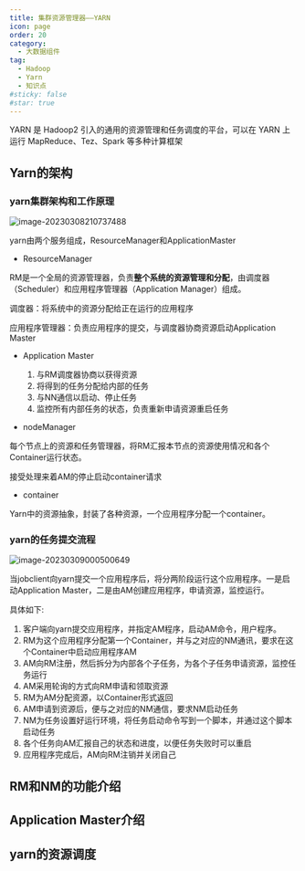 ```yaml
---
title: 集群资源管理器——YARN
icon: page
order: 20
category:
  - 大数据组件
tag:
  - Hadoop
  - Yarn
  - 知识点
#sticky: false
#star: true
---
```


YARN 是 Hadoop2 引入的通用的资源管理和任务调度的平台，可以在 YARN 上运行 MapReduce、Tez、Spark 等多种计算框架

<!-- more -->



## Yarn的架构

### yarn集群架构和工作原理

![image-20230308210737488](https://blog-1252832257.cos.ap-shanghai.myqcloud.com/image-20230308210737488.png)

yarn由两个服务组成，ResourceManager和ApplicationMaster

- ResourceManager

RM是一个全局的资源管理器，负责**整个系统的资源管理和分配**，由调度器（Scheduler）和应用程序管理器（Application Manager）组成。

调度器：将系统中的资源分配给正在运行的应用程序

应用程序管理器：负责应用程序的提交，与调度器协商资源启动Application Master

- Application Master

	1. 与RM调度器协商以获得资源
	1. 将得到的任务分配给内部的任务
	1. 与NN通信以启动、停止任务
	1. 监控所有内部任务的状态，负责重新申请资源重启任务

- nodeManager

每个节点上的资源和任务管理器，将RM汇报本节点的资源使用情况和各个Container运行状态。

接受处理来着AM的停止启动container请求

- container

Yarn中的资源抽象，封装了各种资源，一个应用程序分配一个container。



### yarn的任务提交流程

![image-20230309000500649](https://blog-1252832257.cos.ap-shanghai.myqcloud.com/image-20230309000500649.png)

当jobclient向yarn提交一个应用程序后，将分两阶段运行这个应用程序。一是启动Application Master，二是由AM创建应用程序，申请资源，监控运行。

具体如下:

1. 客户端向yarn提交应用程序，并指定AM程序，启动AM命令，用户程序。
2. RM为这个应用程序分配第一个Container，并与之对应的NM通讯，要求在这个Container中启动应用程序AM
3. AM向RM注册，然后拆分为内部各个子任务，为各个子任务申请资源，监控任务运行
4. AM采用轮询的方式向RM申请和领取资源
5. RM为AM分配资源，以Container形式返回
6. AM申请到资源后，便与之对应的NM通信，要求NM启动任务
7. NM为任务设置好运行环境，将任务启动命令写到一个脚本，并通过这个脚本启动任务
8. 各个任务向AM汇报自己的状态和进度，以便任务失败时可以重启
9. 应用程序完成后，AM向RM注销并关闭自己

## RM和NM的功能介绍







## Application Master介绍







## yarn的资源调度